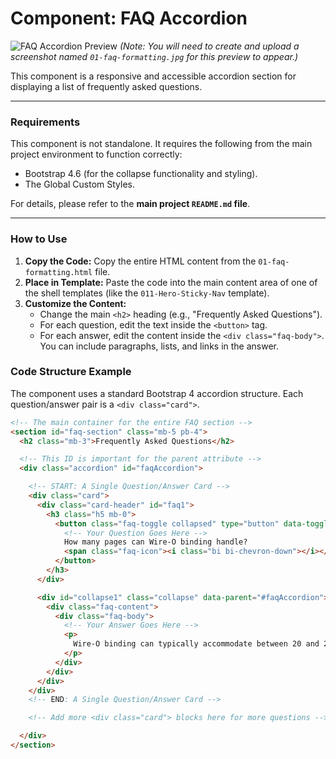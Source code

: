 # Component: FAQ Accordion

![FAQ Accordion Preview](./01-faq-formatting.jpg)
*(Note: You will need to create and upload a screenshot named `01-faq-formatting.jpg` for this preview to appear.)*

This component is a responsive and accessible accordion section for displaying a list of frequently asked questions.

---

### Requirements

This component is not standalone. It requires the following from the main project environment to function correctly:
- Bootstrap 4.6 (for the collapse functionality and styling).
- The Global Custom Styles.

For details, please refer to the **main project `README.md` file**.

---

### How to Use

1.  **Copy the Code:** Copy the entire HTML content from the `01-faq-formatting.html` file.
2.  **Place in Template:** Paste the code into the main content area of one of the shell templates (like the `011-Hero-Sticky-Nav` template).
3.  **Customize the Content:**
    *   Change the main `<h2>` heading (e.g., "Frequently Asked Questions").
    *   For each question, edit the text inside the `<button>` tag.
    *   For each answer, edit the content inside the `<div class="faq-body">`. You can include paragraphs, lists, and links in the answer.

### Code Structure Example

The component uses a standard Bootstrap 4 accordion structure. Each question/answer pair is a `<div class="card">`.

```html
<!-- The main container for the entire FAQ section -->
<section id="faq-section" class="mb-5 pb-4">
  <h2 class="mb-3">Frequently Asked Questions</h2>

  <!-- This ID is important for the parent attribute -->
  <div class="accordion" id="faqAccordion">

    <!-- START: A Single Question/Answer Card -->
    <div class="card">
      <div class="card-header" id="faq1">
        <h3 class="h5 mb-0">
          <button class="faq-toggle collapsed" type="button" data-toggle="collapse" data-target="#collapse1">
            <!-- Your Question Goes Here -->
            How many pages can Wire-O binding handle?
            <span class="faq-icon"><i class="bi bi-chevron-down"></i></span>
          </button>
        </h3>
      </div>

      <div id="collapse1" class="collapse" data-parent="#faqAccordion">
        <div class="faq-content">
          <div class="faq-body">
            <!-- Your Answer Goes Here -->
            <p>
              Wire-O binding can typically accommodate between 20 and 250 sheets...
            </p>
          </div>
        </div>
      </div>
    </div>
    <!-- END: A Single Question/Answer Card -->

    <!-- Add more <div class="card"> blocks here for more questions -->

  </div>
</section>
